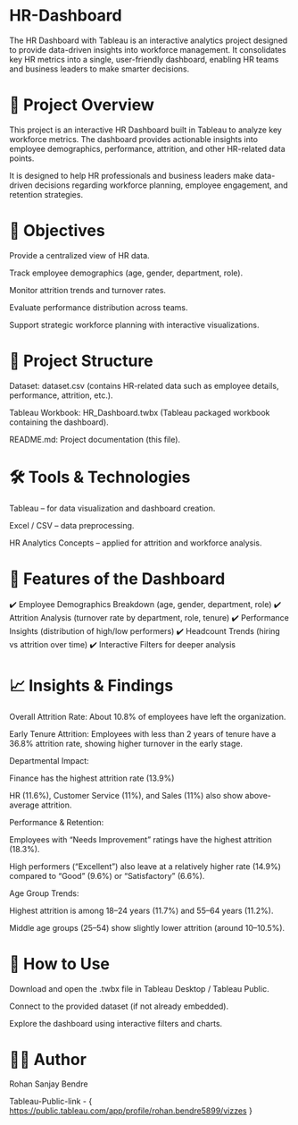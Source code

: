 # HR-Dashboard
The HR Dashboard with Tableau is an interactive analytics project designed to provide data-driven insights into workforce management. It consolidates key HR metrics into a single, user-friendly dashboard, enabling HR teams and business leaders to make smarter decisions.

# 📌 Project Overview

This project is an interactive HR Dashboard built in Tableau to analyze key workforce metrics. The dashboard provides actionable insights into employee demographics, performance, attrition, and other HR-related data points.

It is designed to help HR professionals and business leaders make data-driven decisions regarding workforce planning, employee engagement, and retention strategies.

# 🎯 Objectives

Provide a centralized view of HR data.

Track employee demographics (age, gender, department, role).

Monitor attrition trends and turnover rates.

Evaluate performance distribution across teams.

Support strategic workforce planning with interactive visualizations.

# 📂 Project Structure

Dataset: dataset.csv (contains HR-related data such as employee details, performance, attrition, etc.).

Tableau Workbook: HR_Dashboard.twbx (Tableau packaged workbook containing the dashboard).

README.md: Project documentation (this file).

# 🛠️ Tools & Technologies

Tableau – for data visualization and dashboard creation.

Excel / CSV – data preprocessing.

HR Analytics Concepts – applied for attrition and workforce analysis.

# 🚀 Features of the Dashboard

✔️ Employee Demographics Breakdown (age, gender, department, role)
✔️ Attrition Analysis (turnover rate by department, role, tenure)
✔️ Performance Insights (distribution of high/low performers)
✔️ Headcount Trends (hiring vs attrition over time)
✔️ Interactive Filters for deeper analysis

# 📈 Insights & Findings

Overall Attrition Rate: About 10.8% of employees have left the organization.

Early Tenure Attrition: Employees with less than 2 years of tenure have a 36.8% attrition rate, showing higher turnover in the early stage.

Departmental Impact:

Finance has the highest attrition rate (13.9%)

HR (11.6%), Customer Service (11%), and Sales (11%) also show above-average attrition.

Performance & Retention:

Employees with “Needs Improvement” ratings have the highest attrition (18.3%).

High performers (“Excellent”) also leave at a relatively higher rate (14.9%) compared to “Good” (9.6%) or “Satisfactory” (6.6%).

Age Group Trends: 

Highest attrition is among 18–24 years (11.7%) and 55–64 years (11.2%).

Middle age groups (25–54) show slightly lower attrition (around 10–10.5%).

# 📝 How to Use

Download and open the .twbx file in Tableau Desktop / Tableau Public.

Connect to the provided dataset (if not already embedded).

Explore the dashboard using interactive filters and charts.

# 👨‍💻 Author

Rohan Sanjay Bendre 

Tableau-Public-link - { https://public.tableau.com/app/profile/rohan.bendre5899/vizzes }
